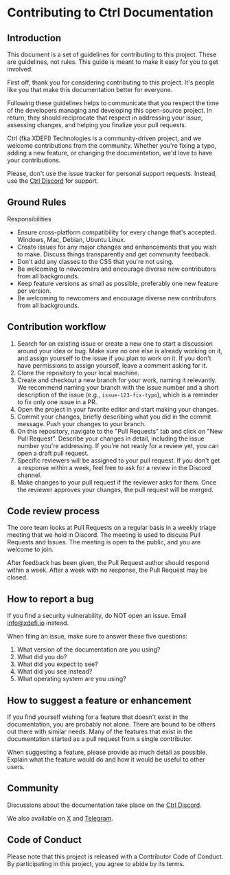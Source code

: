 # Contributing to Ctrl Documentation

## Introduction

This document is a set of guidelines for contributing to this project. These are guidelines, not rules. This guide is meant to make it easy for you to get involved.

First off, thank you for considering contributing to this project. It's people like you that make this documentation better for everyone.

Following these guidelines helps to communicate that you respect the time of the developers managing and developing this open-source project. In return, they should reciprocate that respect in addressing your issue, assessing changes, and helping you finalize your pull requests.

Ctrl (fka XDEFI) Technologies is a community-driven project, and we welcome contributions from the community. Whether you're fixing a typo, adding a new feature, or changing the documentation, we'd love to have your contributions.

Please, don't use the issue tracker for personal support requests. Instead, use the [Ctrl Discord](https://discord.gg/ctrlwallet) for support.

## Ground Rules

Responsibilities

- Ensure cross-platform compatibility for every change that's accepted. Windows, Mac, Debian, Ubuntu Linux.
- Create issues for any major changes and enhancements that you wish to make. Discuss things transparently and get community feedback.
- Don't add any classes to the CSS that you're not using.
- Be welcoming to newcomers and encourage diverse new contributors from all backgrounds.
- Keep feature versions as small as possible, preferably one new feature per version.
- Be welcoming to newcomers and encourage diverse new contributors from all backgrounds.

## Contribution workflow

1. Search for an existing issue or create a new one to start a discussion around your idea or bug. Make sure no one else is already working on it, and assign yourself to the issue if you plan to work on it. If you don't have permissions to assign yourself, leave a comment asking for it.
2. Clone the repository to your local machine.
3. Create and checkout a new branch for your work, naming it relevantly. We recommend naming your branch with the issue number and a short description of the issue (e.g., `issue-123-fix-typo`), which is a reminder to fix only one issue in a PR.
4. Open the project in your favorite editor and start making your changes.
5. Commit your changes, briefly describing what you did in the commit message. Push your changes to your branch.
6. On this repository, navigate to the "Pull Requests" tab and click on "New Pull Request". Describe your changes in detail, including the issue number you're addressing. If you're not ready for a review yet, you can open a draft pull request.
7. Specific reviewers will be assigned to your pull request. If you don't get a response within a week, feel free to ask for a review in the Discord channel.
8. Make changes to your pull request if the reviewer asks for them. Once the reviewer approves your changes, the pull request will be merged.

## Code review process

The core team looks at Pull Requests on a regular basis in a weekly triage meeting that we hold in Discord. The meeting is used to discuss Pull Requests and Issues. The meeting is open to the public, and you are welcome to join.

After feedback has been given, the Pull Request author should respond within a week. After a week with no response, the Pull Request may be closed.

## How to report a bug

If you find a security vulnerability, do NOT open an issue. Email [info@xdefi.io](mailto:info@xdefi.io) instead.

When filing an issue, make sure to answer these five questions:

1. What version of the documentation are you using?
2. What did you do?
3. What did you expect to see?
4. What did you see instead?
5. What operating system are you using?

## How to suggest a feature or enhancement

If you find yourself wishing for a feature that doesn't exist in the documentation, you are probably not alone. There are bound to be others out there with similar needs. Many of the features that exist in the documentation started as a pull request from a single contributor.

When suggesting a feature, please provide as much detail as possible. Explain what the feature would do and how it would be useful to other users.

## Community

Discussions about the documentation take place on the [Ctrl Discord](https://discord.gg/ctrlwallet).

We also available on [X](https://x.com/ctrl_wallet) and [Telegram](https://t.me/ctrl_wallet).

## Code of Conduct

Please note that this project is released with a Contributor Code of Conduct. By participating in this project, you agree to abide by its terms.
